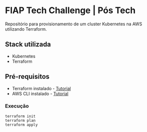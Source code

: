 # FIAP Tech Challenge | Pós Tech

Repositório para provisionamento de um cluster Kubernetes na AWS utilizando Terraform.

## Stack utilizada
* Kubernetes
* Terraform

## Pré-requisitos
* Terraform instalado - [Tutorial](https://developer.hashicorp.com/terraform/tutorials/aws-get-started/install-cli)
* AWS CLI instalado - [Tutorial](https://developer.hashicorp.com/terraform/tutorials/aws-get-started/install-cli)

### Execução

```
terraform init
terraform plan
terraform apply
```